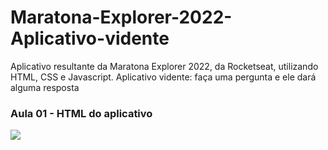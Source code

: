 # Maratona-Explorer-2022-Aplicativo-vidente
Aplicativo resultante da Maratona Explorer 2022, da Rocketseat, utilizando HTML, CSS e Javascript. Aplicativo vidente: faça uma pergunta e ele dará alguma resposta

<div>

  ### Aula 01 - HTML do aplicativo
  
  <img src="https://user-images.githubusercontent.com/103599234/172263313-92f53279-3009-4ba1-b218-08c80f5b3864.png"/>

</div>
